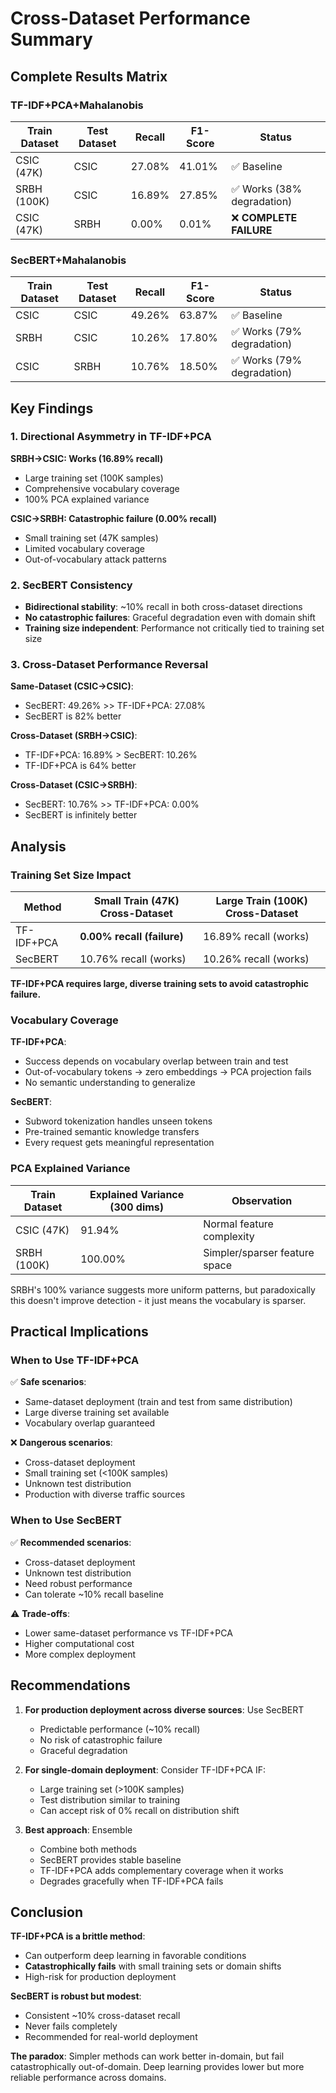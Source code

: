 # Cross-Dataset Performance Summary

## Complete Results Matrix

### TF-IDF+PCA+Mahalanobis

| Train Dataset | Test Dataset | Recall | F1-Score | Status                     |
| ------------- | ------------ | ------ | -------- | -------------------------- |
| CSIC (47K)    | CSIC         | 27.08% | 41.01%   | ✅ Baseline                |
| SRBH (100K)   | CSIC         | 16.89% | 27.85%   | ✅ Works (38% degradation) |
| CSIC (47K)    | SRBH         | 0.00%  | 0.01%    | ❌ **COMPLETE FAILURE**    |

### SecBERT+Mahalanobis

| Train Dataset | Test Dataset | Recall | F1-Score | Status                     |
| ------------- | ------------ | ------ | -------- | -------------------------- |
| CSIC          | CSIC         | 49.26% | 63.87%   | ✅ Baseline                |
| SRBH          | CSIC         | 10.26% | 17.80%   | ✅ Works (79% degradation) |
| CSIC          | SRBH         | 10.76% | 18.50%   | ✅ Works (79% degradation) |

## Key Findings

### 1. Directional Asymmetry in TF-IDF+PCA

**SRBH→CSIC: Works (16.89% recall)**

- Large training set (100K samples)
- Comprehensive vocabulary coverage
- 100% PCA explained variance

**CSIC→SRBH: Catastrophic failure (0.00% recall)**

- Small training set (47K samples)
- Limited vocabulary coverage
- Out-of-vocabulary attack patterns

### 2. SecBERT Consistency

- **Bidirectional stability**: ~10% recall in both cross-dataset directions
- **No catastrophic failures**: Graceful degradation even with domain shift
- **Training size independent**: Performance not critically tied to training set size

### 3. Cross-Dataset Performance Reversal

**Same-Dataset (CSIC→CSIC)**:

- SecBERT: 49.26% >> TF-IDF+PCA: 27.08%
- SecBERT is 82% better

**Cross-Dataset (SRBH→CSIC)**:

- TF-IDF+PCA: 16.89% > SecBERT: 10.26%
- TF-IDF+PCA is 64% better

**Cross-Dataset (CSIC→SRBH)**:

- SecBERT: 10.76% >> TF-IDF+PCA: 0.00%
- SecBERT is infinitely better

## Analysis

### Training Set Size Impact

| Method     | Small Train (47K) Cross-Dataset | Large Train (100K) Cross-Dataset |
| ---------- | ------------------------------- | -------------------------------- |
| TF-IDF+PCA | **0.00% recall (failure)**      | 16.89% recall (works)            |
| SecBERT    | 10.76% recall (works)           | 10.26% recall (works)            |

**TF-IDF+PCA requires large, diverse training sets to avoid catastrophic failure.**

### Vocabulary Coverage

**TF-IDF+PCA**:

- Success depends on vocabulary overlap between train and test
- Out-of-vocabulary tokens → zero embeddings → PCA projection fails
- No semantic understanding to generalize

**SecBERT**:

- Subword tokenization handles unseen tokens
- Pre-trained semantic knowledge transfers
- Every request gets meaningful representation

### PCA Explained Variance

| Train Dataset | Explained Variance (300 dims) | Observation                   |
| ------------- | ----------------------------- | ----------------------------- |
| CSIC (47K)    | 91.94%                        | Normal feature complexity     |
| SRBH (100K)   | 100.00%                       | Simpler/sparser feature space |

SRBH's 100% variance suggests more uniform patterns, but paradoxically this doesn't improve detection - it just means the vocabulary is sparser.

## Practical Implications

### When to Use TF-IDF+PCA

✅ **Safe scenarios**:

- Same-dataset deployment (train and test from same distribution)
- Large diverse training set available
- Vocabulary overlap guaranteed

❌ **Dangerous scenarios**:

- Cross-dataset deployment
- Small training set (<100K samples)
- Unknown test distribution
- Production with diverse traffic sources

### When to Use SecBERT

✅ **Recommended scenarios**:

- Cross-dataset deployment
- Unknown test distribution
- Need robust performance
- Can tolerate ~10% recall baseline

⚠️ **Trade-offs**:

- Lower same-dataset performance vs TF-IDF+PCA
- Higher computational cost
- More complex deployment

## Recommendations

1. **For production deployment across diverse sources**: Use SecBERT

   - Predictable performance (~10% recall)
   - No risk of catastrophic failure
   - Graceful degradation

2. **For single-domain deployment**: Consider TF-IDF+PCA IF:

   - Large training set (>100K samples)
   - Test distribution similar to training
   - Can accept risk of 0% recall on distribution shift

3. **Best approach**: Ensemble
   - Combine both methods
   - SecBERT provides stable baseline
   - TF-IDF+PCA adds complementary coverage when it works
   - Degrades gracefully when TF-IDF+PCA fails

## Conclusion

**TF-IDF+PCA is a brittle method**:

- Can outperform deep learning in favorable conditions
- **Catastrophically fails** with small training sets or domain shifts
- High-risk for production deployment

**SecBERT is robust but modest**:

- Consistent ~10% cross-dataset recall
- Never fails completely
- Recommended for real-world deployment

**The paradox**: Simpler methods can work better in-domain, but fail catastrophically out-of-domain. Deep learning provides lower but more reliable performance across domains.

